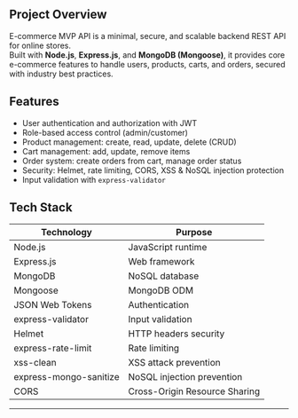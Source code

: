 ## Project Overview
E-commerce MVP API is a minimal, secure, and scalable backend REST API for online stores.  
Built with **Node.js**, **Express.js**, and **MongoDB (Mongoose)**, it provides core e-commerce features to handle users, products, carts, and orders, secured with industry best practices.

## Features

- User authentication and authorization with JWT  
- Role-based access control (admin/customer)  
- Product management: create, read, update, delete (CRUD)  
- Cart management: add, update, remove items  
- Order system: create orders from cart, manage order status  
- Security: Helmet, rate limiting, CORS, XSS & NoSQL injection protection  
- Input validation with `express-validator`


## Tech Stack


| Technology         | Purpose                     |
|--------------------|-----------------------------|
| Node.js            | JavaScript runtime           |
| Express.js         | Web framework                |
| MongoDB            | NoSQL database               |
| Mongoose           | MongoDB ODM                  |
| JSON Web Tokens    | Authentication               |
| express-validator  | Input validation             |
| Helmet             | HTTP headers security        |
| express-rate-limit | Rate limiting                |
| xss-clean          | XSS attack prevention        |
| express-mongo-sanitize | NoSQL injection prevention |
| CORS               | Cross-Origin Resource Sharing|

---
